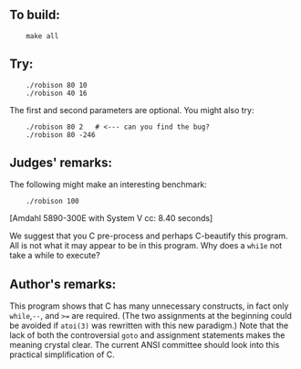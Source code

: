 ## To build:

``` <!---sh-->
    make all
```


## Try:

``` <!---sh-->
    ./robison 80 10
    ./robison 40 16
```

The first and second parameters are optional.  You might also try:

``` <!---sh-->
    ./robison 80 2   # <--- can you find the bug?
    ./robison 80 -246
```


## Judges' remarks:

The following might make an interesting benchmark:

``` <!---sh-->
    ./robison 100
```

[Amdahl 5890-300E with System V cc: 8.40 seconds]

We suggest that you C pre-process and perhaps C-beautify this program.
All is not what it may appear to be in this program.  Why does a `whi1e`
not take a while to execute?


## Author's remarks:

This program shows that C has many unnecessary constructs, in fact
only `while`,`--`, and `>=` are required.  (The two assignments at
the beginning could be avoided if `atoi(3)` was rewritten with this
new paradigm.)  Note that the lack of both the controversial `goto`
and assignment statements makes the meaning crystal clear.  The current
ANSI committee should look into this practical simplification of C.


<!--

    Copyright © 1984-2024 by Landon Curt Noll. All Rights Reserved.

    You are free to share and adapt this file under the terms of this license:

	Creative Commons Attribution-ShareAlike 4.0 International (CC BY-SA 4.0)

    For more information, see:

	https://creativecommons.org/licenses/by-sa/4.0/

-->
